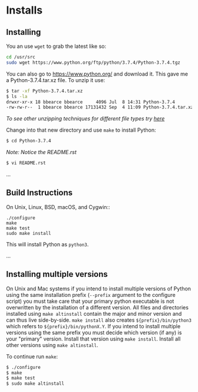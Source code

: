 # Installs

## Installing

You an use ```wget``` to grab the latest like so:

```bash
cd /usr/src
sudo wget https://www.python.org/ftp/python/3.7.4/Python-3.7.4.tgz
```
You can also go to https://www.python.org/ and download it. This gave me a Python-3.7.4.tar.xz file. To unzip it use:
```bash
$ tar -xf Python-3.7.4.tar.xz 
$ ls -la
drwxr-xr-x 18 bbearce bbearce     4096 Jul  8 14:31 Python-3.7.4
-rw-rw-r--  1 bbearce bbearce 17131432 Sep  4 11:09 Python-3.7.4.tar.xz
```

*To see other unzipping techniques for different file types try [here](/bash/tar_files)*

Change into that new directory and use ```make``` to install Python:

```bash
$ cd Python-3.7.4
```

*Note: Notice the README.rst*

```bash
$ vi README.rst
```

...

Build Instructions
------------------

On Unix, Linux, BSD, macOS, and Cygwin::

    ./configure
    make
    make test
    sudo make install

This will install Python as ``python3``.

...

Installing multiple versions
----------------------------

On Unix and Mac systems if you intend to install multiple versions of Python
using the same installation prefix (``--prefix`` argument to the configure
script) you must take care that your primary python executable is not
overwritten by the installation of a different version.  All files and
directories installed using ``make altinstall`` contain the major and minor
version and can thus live side-by-side.  ``make install`` also creates
``${prefix}/bin/python3`` which refers to ``${prefix}/bin/pythonX.Y``.  If you
intend to install multiple versions using the same prefix you must decide which
version (if any) is your "primary" version.  Install that version using ``make
install``.  Install all other versions using ``make altinstall``.


To continue run ```make```:
```bash
$ ./configure
$ make
$ make test
$ sudo make altinstall
```